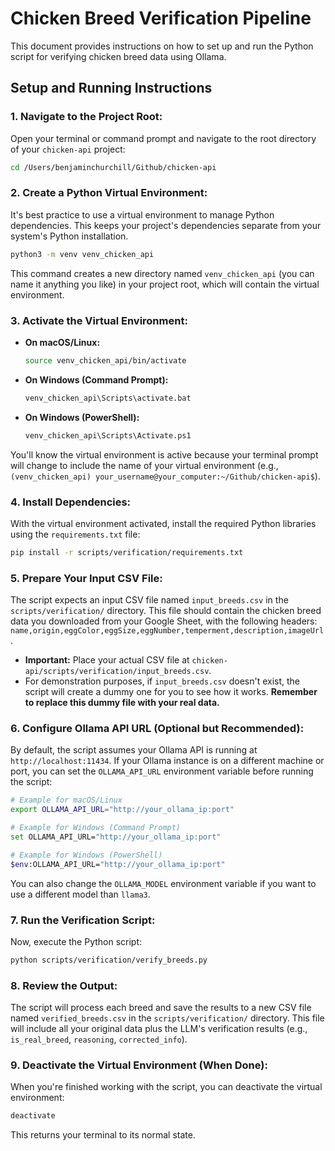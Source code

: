 # Chicken Breed Verification Pipeline

This document provides instructions on how to set up and run the Python script for verifying chicken breed data using Ollama.

## Setup and Running Instructions

### 1. Navigate to the Project Root:
Open your terminal or command prompt and navigate to the root directory of your `chicken-api` project:

```bash
cd /Users/benjaminchurchill/Github/chicken-api
```

### 2. Create a Python Virtual Environment:
It's best practice to use a virtual environment to manage Python dependencies. This keeps your project's dependencies separate from your system's Python installation.

```bash
python3 -m venv venv_chicken_api
```
This command creates a new directory named `venv_chicken_api` (you can name it anything you like) in your project root, which will contain the virtual environment.

### 3. Activate the Virtual Environment:

*   **On macOS/Linux:**
    ```bash
    source venv_chicken_api/bin/activate
    ```
*   **On Windows (Command Prompt):**
    ```bash
    venv_chicken_api\Scripts\activate.bat
    ```
*   **On Windows (PowerShell):**
    ```bash
    venv_chicken_api\Scripts\Activate.ps1
    ```
You'll know the virtual environment is active because your terminal prompt will change to include the name of your virtual environment (e.g., `(venv_chicken_api) your_username@your_computer:~/Github/chicken-api$`).

### 4. Install Dependencies:
With the virtual environment activated, install the required Python libraries using the `requirements.txt` file:

```bash
pip install -r scripts/verification/requirements.txt
```

### 5. Prepare Your Input CSV File:
The script expects an input CSV file named `input_breeds.csv` in the `scripts/verification/` directory. This file should contain the chicken breed data you downloaded from your Google Sheet, with the following headers: `name,origin,eggColor,eggSize,eggNumber,temperment,description,imageUrl`.

*   **Important:** Place your actual CSV file at `chicken-api/scripts/verification/input_breeds.csv`.
*   For demonstration purposes, if `input_breeds.csv` doesn't exist, the script will create a dummy one for you to see how it works. **Remember to replace this dummy file with your real data.**

### 6. Configure Ollama API URL (Optional but Recommended):
By default, the script assumes your Ollama API is running at `http://localhost:11434`. If your Ollama instance is on a different machine or port, you can set the `OLLAMA_API_URL` environment variable before running the script:

```bash
# Example for macOS/Linux
export OLLAMA_API_URL="http://your_ollama_ip:port"

# Example for Windows (Command Prompt)
set OLLAMA_API_URL="http://your_ollama_ip:port"

# Example for Windows (PowerShell)
$env:OLLAMA_API_URL="http://your_ollama_ip:port"
```
You can also change the `OLLAMA_MODEL` environment variable if you want to use a different model than `llama3`.

### 7. Run the Verification Script:
Now, execute the Python script:

```bash
python scripts/verification/verify_breeds.py
```

### 8. Review the Output:
The script will process each breed and save the results to a new CSV file named `verified_breeds.csv` in the `scripts/verification/` directory. This file will include all your original data plus the LLM's verification results (e.g., `is_real_breed`, `reasoning`, `corrected_info`).

### 9. Deactivate the Virtual Environment (When Done):
When you're finished working with the script, you can deactivate the virtual environment:

```bash
deactivate
```
This returns your terminal to its normal state.
